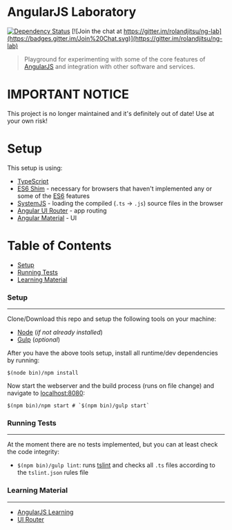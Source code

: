 # AngularJS Laboratory

[![Dependency Status](https://gemnasium.com/rolandjitsu/ng-lab.svg)](https://gemnasium.com/rolandjitsu/ng-lab)
[![Join the chat at https://gitter.im/rolandjitsu/ng-lab](https://badges.gitter.im/Join%20Chat.svg)](https://gitter.im/rolandjitsu/ng-lab)
> Playground for experimenting with some of the core features of [AngularJS](https://angularjs.org) and integration with other software and services.

# IMPORTANT NOTICE

This project is no longer maintained and it's definitely out of date! Use at your own risk!

# Setup

This setup is using:
* [TypeScript](http://www.typescriptlang.org)
* [ES6 Shim](https://github.com/paulmillr/es6-shim) - necessary for browsers that haven't implemented any or some of the [ES6](http://es6-features.org) features
* [SystemJS](https://github.com/systemjs/systemjs) - loading the compiled (`.ts` -> `.js`) source files in the browser
* [Angular UI Router](https://github.com/angular-ui/ui-router) - app routing
* [Angular Material](https://material.angularjs.org) - UI


# Table of Contents

* [Setup](#setup)
* [Running Tests](#running-tests)
* [Learning Material](#learning-material)


### Setup
---------
Clone/Download this repo and setup the following tools on your machine:

* [Node](http://nodejs.org) (*if not already installed*)
* [Gulp](http://gulpjs.com/) (*optional*)

After you have the above tools setup, install all runtime/dev dependencies by running:

```shell
$(node bin)/npm install
```

Now start the webserver and the build process (runs on file change) and navigate to [localhost:8080](http://localhost:8080):

```shell
$(npm bin)/npm start # `$(npm bin)/gulp start`
```


### Running Tests
-----------------
At the moment there are no tests implemented, but you can at least check the code integrity:
* `$(npm bin)/gulp lint`: runs [tslint](http://palantir.github.io/tslint/) and checks all `.ts` files according to the `tslint.json` rules file


### Learning Material
---------------------
* [AngularJS Learning](https://github.com/jmcunningham/AngularJS-Learning)
* [UI Router](https://github.com/angular-ui/ui-router/wiki)